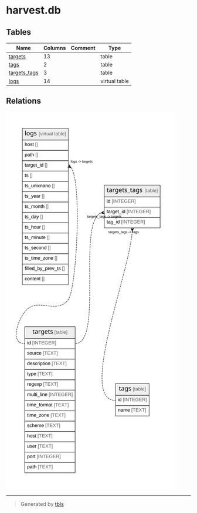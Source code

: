 # harvest.db

## Tables

| Name                            | Columns | Comment | Type          |
| ------------------------------- | ------- | ------- | ------------- |
| [targets](targets.md)           | 13      |         | table         |
| [tags](tags.md)                 | 2       |         | table         |
| [targets_tags](targets_tags.md) | 3       |         | table         |
| [logs](logs.md)                 | 14      |         | virtual table |

## Relations

![er](schema.svg)

---

> Generated by [tbls](https://github.com/k1LoW/tbls)
